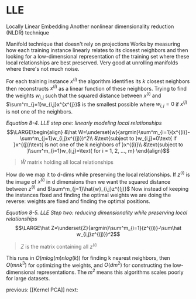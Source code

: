 # LLE
Locally Linear Embedding
Another nonlinear dimensionality reduction (NLDR) technique

Manifold technique that doesn't rely on projections
Works by measuring how each training instance linearly relates to its closest neighbors and then looking for a low-dimensional representation of the training set where these local relationships are best preserved. Very good at unrolling manifolds where there's not much noise. 

For each training instance $x^{(i)}$ the algorithm identifies its $k$ closest neighbors then reconstructs $x^{(i)}$ as a linear function of these neighbors. Trying to find the weights $w_{i,j}$ such that the squared distance between $x^{(i)}$ and $\sum^m_{j=1}w_{i,j}x^{x^{j}}$ is the smallest possible where $w_{i,j}=0$ if $x^{(j)}$ is not one of the neighbors. 

*Equation 8-4. LLE step one: linearly modeling local relationships*
$$\LARGE\begin{align}
&\hat W=\underset{w}{argmin}\sum^m_{i=1}(x^{(i)}-\sum^m_{j=1}w_{i,j}x^{(j)})^2\\
&\text{subject to }w_{i,j}=0\text{ if }x^{(j)}\text{ is not one of the k neighbors of }x^{(i)}\\
&\text{subject to }\sum^m_{i=1}w_{i,j}=\text{ for i = 1, 2, ..., m}
\end{align}$$
> $\hat W$ matrix holding all local relationships

How do we map it to d-dims while preserving the local relationships.
If $z^{(i)}$ is the image of $x^{(i)}$ in d dimensions then we want the squared distance between $z^{(i)}$ and $\sum^m_{j=1}\hat{w}_{i,j}z^{(j)}$ 
Now instead of keeping the instances fixed and finding the optimal weights we are doing the reverse: weights are fixed and finding the optimal positions.

*Equation 8-5. LLE Step two: reducing dimensionality while preserving local relationships*
$$\LARGE\hat Z=\underset{Z}{argmin}\sum^m_{i=1}(z^{(i)}-\sum\hat w_{i,j}z^{(j)})^2$$
> $Z$ is the matrix containing all $z^{(i)}$ 

This runs in $O(mlog(m)nlog(k))$ for finding k nearest neighbors, then $O(mnk^3)$ for optimizing the weights, and $O(dm^2)$ for constructing the low-dimensional representations. The $m^2$ means this algorithms scales poorly for large datasets.

previous:
[[Kernel PCA]]
next:
